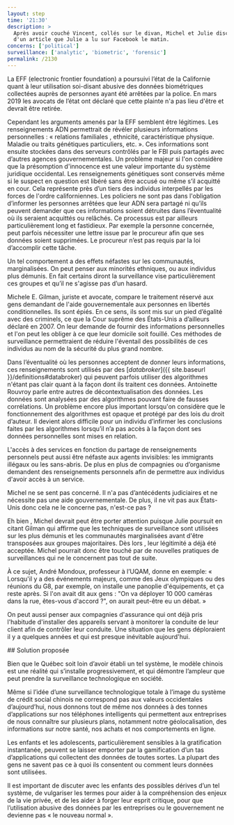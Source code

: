 ```yaml
---
layout: step
time: '21:30'
description: >
  Après avoir couché Vincent, collés sur le divan, Michel et Julie discutent
  d'un article que Julie a lu sur Facebook le matin. 
concerns: ['political']
surveillance: ['analytic', 'biometric', 'forensic']
permalink: /2130
---
```


La EFF (electronic frontier foundation) a poursuivi l’état de la Californie quant à leur utilisation soi-disant abusive des données biométriques collectées auprès de personnes ayant été arrêtées par la police. En mars 2019  les avocats de l’état ont déclaré que cette plainte n'a pas lieu d'être et devrait être retirée.

Cependant les arguments amenés par la EFF semblent être légitimes. Les renseignements ADN permettrait de révéler plusieurs informations personnelles : «&nbsp;relations familiales , ethnicité, caractéristique physique. Maladie ou traits génétiques particuliers, etc.&nbsp;». Ces informations sont ensuite stockées dans des serveurs contrôlés par le FBI puis partagés avec d’autres agences gouvernementales.  Un problème majeur si l'on considère que la présomption d'innocence est une valeur importante du système juridique occidental. Les  renseignements génétiques sont conservés même si le suspect en question est libéré sans être accusé ou même s’il acquitté en cour. Cela représente près d’un tiers des individus interpellés par les forces de l'ordre californiennes.
Les policiers ne sont pas dans l'obligation d’informer les personnes arrêtées que leur ADN sera partagé ni qu’ils peuvent demander que ces informations soient détruites dans l’éventualité où ils seraient acquittés ou relâchés.  Ce processus est par ailleurs particulièrement long et fastidieux. Par exemple la personne concernée, peut parfois nécessiter une lettre issue par le procureur afin que ses données soient supprimées. Le procureur n’est pas requis par la loi d’accomplir cette tâche.

Un tel comportement a des effets néfastes sur les communautés, marginalisées. On peut penser aux minorités ethniques, ou aux individus plus démunis. En fait certains diront la surveillance vise particulièrement ces groupes et qu’il ne s'agisse pas d’un hasard. 

Michele E. Gilman, juriste et avocate, compare le traitement réservé aux gens demandant de l'aide gouvernementale aux personnes en libertés conditionnelles. Ils sont épiés.  En ce sens, ils sont mis sur un pied d’égalité avec des criminels, ce que la Cour suprême des États-Unis a d’ailleurs déclaré en 2007. On leur demande de fournir des informations personnelles et  l'on peut  les obliger à ce que leur domicile soit fouillé. Ces méthodes de surveillance permettraient de réduire l'éventail des possibilités de ces individus au nom de la sécurité du plus grand nombre. 

Dans l’éventualité où les personnes acceptent de donner leurs informations, ces renseignements sont utilisés par des [_databroker_]({{ site.baseurl }}/definitions#databroker) qui peuvent parfois utiliser des algorithmes n'étant pas clair quant à la façon dont ils traitent ces données. Antoinette Rouvroy parle entre autres de décontextualisation des données. Les données sont analysées par des algorithmes pouvant faire de fausses corrélations. Un problème encore plus important lorsqu'on considère que le fonctionnement des algorithmes est opaque et protégé par des lois du droit d’auteur.  Il devient alors difficile pour un individu d’infirmer les conclusions faites par les algorithmes lorsqu’il n’a pas accès à la façon dont ses données personnelles sont mises en relation. 


L'accès à des services en fonction du partage de renseignements personnels peut aussi être néfaste aux agents invisibles: les immigrants illégaux ou les sans-abris. De plus en plus de compagnies ou d’organisme demandent des renseignements personnels afin de permettre aux individus d'avoir accès à un service. 

Michel ne se sent pas concerné. Il n'a pas d’antécédents judiciaires et ne nécessite pas une aide gouvernementale. De plus, il ne vit pas aux États-Unis donc cela ne le concerne pas, n'est-ce pas ?

Eh bien , Michel devrait peut être porter attention puisque Julie poursuit en citant  Gilman qui affirme que les techniques de surveillance sont utilisées sur les plus démunis et les communautés marginalisées avant d'être transposées aux groupes majoritaires. Dès lors , leur légitimité a déjà été acceptée.  Michel pourrait donc être touché par de nouvelles pratiques de surveillances qui ne le concernent pas tout de suite. 

À ce sujet, André Mondoux, professeur à l’UQAM, donne en exemple: « Lorsqu'il y a des événements majeurs, comme des Jeux olympiques ou des réunions du G8, par exemple, on installe une panoplie d'équipements, et ça reste après. Si l'on avait dit aux gens : "On va déployer 10 000 caméras dans la rue, êtes-vous d'accord ?", on aurait peut-être eu un débat. »

On peut aussi penser aux compagnies d'assurance qui ont déjà pris l'habitude d'installer des appareils servant à monitorer la conduite de leur client afin de contrôler leur conduite. Une situation que les gens déploraient il y a quelques années et qui est presque inévitable aujourd'hui. 

<div class="solution" markdown="1">
## Solution proposée

Bien que le Québec soit loin d’avoir établi un tel système, le modèle chinois est une réalité qui s’installe progressivement, et qui démontre l’ampleur que peut prendre la surveillance technologique en société.

Même si l’idée d’une surveillance technologique totale à l’image du système de crédit social chinois ne correspond pas aux valeurs occidentales d’aujourd’hui, nous donnons tout de même nos données à des tonnes d’applications sur nos téléphones intelligents qui permettent aux entreprises de nous connaître sur plusieurs plans, notamment notre géolocalisation, des informations sur notre santé, nos achats et nos comportements en ligne. 

Les enfants et les adolescents, particulièrement sensibles à la gratification instantanée, peuvent se laisser emporter par la gamification d’un tas d’applications qui collectent des données de toutes sortes. La plupart des gens ne savent pas ce à quoi ils consentent ou comment leurs données sont utilisées. 

Il est important de discuter avec les enfants des possibles dérives d’un tel système, de vulgariser les termes pour aider à la compréhension des enjeux de la vie privée, et de les aider à forger leur esprit critique, pour que l’utilisation abusive des données par les entreprises ou le gouvernement ne devienne pas « le nouveau normal ».

</div>
